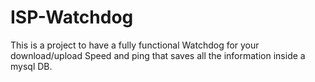 # ISP-Watchdog
This is a project to have a fully functional Watchdog for your download/upload Speed and ping that saves all the information inside a mysql DB. 

